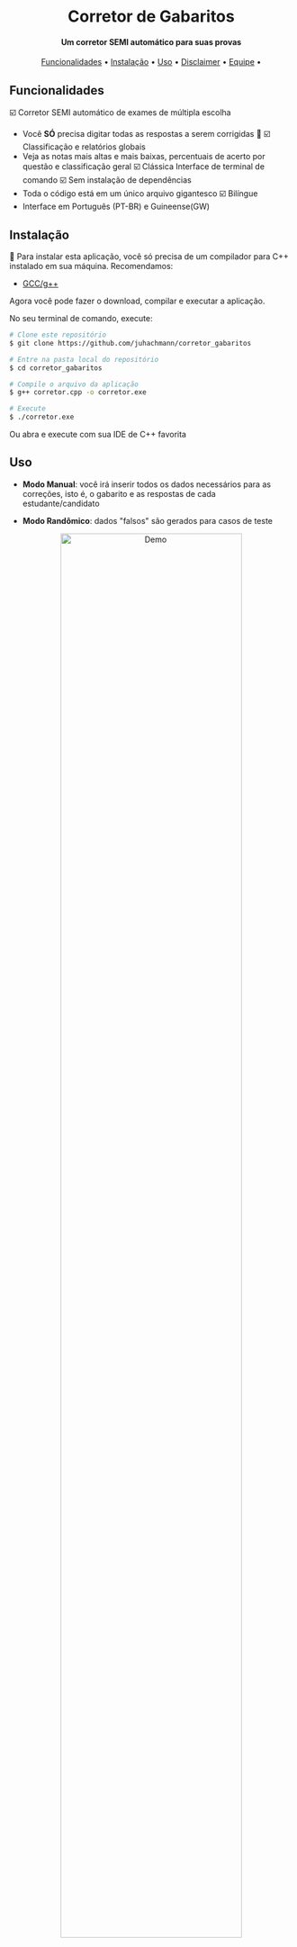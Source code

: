 

<h1 align="center">Corretor de Gabaritos</h1>
<h4 align="center">Um corretor SEMI automático para suas provas</h4>

<p align="center">
  <a href="#Funcionalidades">Funcionalidades</a> •
  <a href="#Instalação">Instalação</a> •
  <a href="#Uso">Uso</a> •
  <a href="#Disclaimer">Disclaimer</a> •
  <a href="#Equipe">Equipe</a> •
</p>



## Funcionalidades 

☑️ Corretor SEMI automático de exames de múltipla escolha
  - Você **SÓ** precisa digitar todas as respostas a serem corrigidas 🤡
☑️ Classificação e relatórios globais
  - Veja as notas mais altas e mais baixas, percentuais de acerto por questão e classificação geral
☑️ Clássica Interface de terminal de comando
☑️ Sem instalação de dependências
  - Toda o código está em um único arquivo gigantesco
☑️ Bilíngue
  - Interface em Português (PT-BR) e Guineense(GW)

## Instalação 

🚀 Para instalar esta aplicação, você só precisa de um compilador para C++ instalado em sua máquina. Recomendamos: 
- [GCC/g++](https://gcc.gnu.org/install/)

Agora você pode fazer o download, compilar e executar a aplicação. 

No seu terminal de comando, execute:

```bash
# Clone este repositório
$ git clone https://github.com/juhachmann/corretor_gabaritos

# Entre na pasta local do repositório
$ cd corretor_gabaritos

# Compile o arquivo da aplicação
$ g++ corretor.cpp -o corretor.exe

# Execute
$ ./corretor.exe
```

Ou abra e execute com sua IDE de C++ favorita


## Uso 

- **Modo Manual**: você irá inserir todos os dados necessários para as correções, isto é, o gabarito e as respostas de cada estudante/candidato
  
- **Modo Randômico**: dados "falsos" são gerados para casos de teste 

<div align="center">
  <img src="https://github.com/juhachmann/correcao_gabaritos/blob/main/demo_corretor.gif" width="80%" height="80%" alt="Demo">
</div>


## Disclaimer 

Este pequeno projeto foi desenvolvido como trabalho final na disciplina de Lógica de Programação (2022.2) - Curso Técnico em Desenvolvimento de Sistemas/IFSC. 

🧯 Este código não segue nenhuma boa prática, não faz ideia do que é gerenciamento de memória e tem apenas uma leve noção de que iterar muitas vezes por uma lista longa pode ser uma má ideia. **Não nos responsabilizamos por danos em sua máquina**. 🧯

O desafio foi apenas aplicar os conceitos básicos de programação e produzir um código de arquivo único, utilizando as bibliotecas mais fundamentais da linguagem, tipos primitivos e de estilo procedural. Foi uma atividade para exercitar lógica básica de programação, além de tópicos como vetores, ponteiros, sobrecarga de função e Bubble Sort. 


## Equipe: 

Charles Parpineli<br>
Juliana Hachmann<br>
Mamadú Saliu<br>

